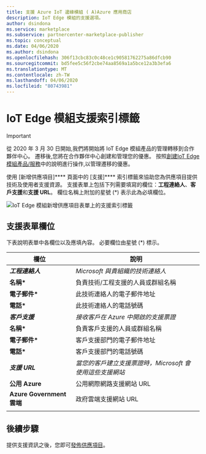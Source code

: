 ```yaml
---
title: 支援 Azure IoT 邊緣模組 ( A)Azure 應用商店
description: IoT Edge 模組的支援選項。
author: dsindona
ms.service: marketplace
ms.subservice: partnercenter-marketplace-publisher
ms.topic: conceptual
ms.date: 04/06/2020
ms.author: dsindona
ms.openlocfilehash: 306f13cbc83c0c48ce1c90581762275a86dfcb90
ms.sourcegitcommit: bd5fee5c56f2cbe74aa8569a1a5bce12a3b3efa6
ms.translationtype: MT
ms.contentlocale: zh-TW
ms.lasthandoff: 04/06/2020
ms.locfileid: "80743981"
---
```

# <a name="iot-edge-module-support-tab"></a>IoT Edge 模組支援索引標籤

>[!Important]
>從 2020 年 3 月 30 日開始,我們將開始將 IoT Edge 模組產品的管理轉移到合作夥伴中心。 遷移後,您將在合作夥伴中心創建和管理您的優惠。 按照[創建IoT Edge模組產品/服務](https://aka.ms/AzureCreateIoT)中的說明進行操作,以管理遷移的優惠。

使用 [新增供應項目]**** 頁面中的 [支援]**** 索引標籤來協助您為供應項目提供技術及使用者支援資源。  支援表單上包括下列需要填寫的欄位：**工程連絡人**、**客戶支援**和**支援 URL**。 欄位名稱上附加的星號 (*) 表示此為必填欄位。

![IoT Edge 模組新增供應項目表單上的支援索引標籤](./media/iot-edge-module-support-tab.png)

## <a name="support-form-fields"></a>支援表單欄位

下表說明表單中各欄位以及應填內容。 必要欄位由星號 (*) 標示。

|  **欄位**                |     **說明**                                                          |
|  ---------                |     ---------------                                                          |
| ***工程連絡人***  |  *Microsoft 與貴組織的技術連絡人* | 
| **名稱\***                  | 負責技術/工程支援的人員或群組名稱     |
| **電子郵件\***                 | 此技術連絡人的電子郵件地址                                      |
| **電話\***                 | 此技術連絡人的電話號碼                                           |
| ***客戶支援***  | *接收客戶在 Azure 中開啟的支援票證* |
| **名稱\***                  | 負責客戶支援的人員或群組名稱                  |
| **電子郵件\***                 | 客戶支援部門的電子郵件地址                                            |
| **電話\***                 | 客戶支援部門的電話號碼                                            |
| ***支援 URL***  | *當您的客戶建立支援票證時，Microsoft 會使用這些支援網站* |
| **公用 Azure**          | 公用網際網路支援網站 URL                                         |
| **Azure Government 雲端**| 政府雲端支援網站 URL                                        |
|   |   |

## <a name="next-steps"></a>後續步驟

提供支援資訊之後，您即可[發佈供應項目](./cpp-publish-offer.md)。
